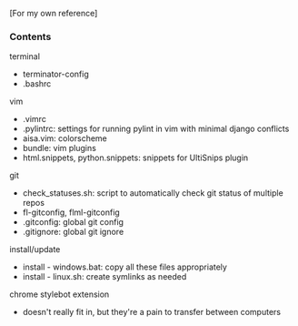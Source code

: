 [For my own reference]

### Contents

terminal
* terminator-config
* .bashrc

vim
* .vimrc
* .pylintrc: settings for running pylint in vim with minimal django conflicts
* aisa.vim: colorscheme
* bundle: vim plugins
* html.snippets, python.snippets: snippets for UltiSnips plugin

git
* check\_statuses.sh: script to automatically check git status of multiple repos
* fl-gitconfig, flml-gitconfig
* .gitconfig: global git config
* .gitignore: global git ignore


install/update
* install - windows.bat: copy all these files appropriately
* install - linux.sh: create symlinks as needed

chrome stylebot extension
* doesn't really fit in, but they're a pain to transfer between computers

